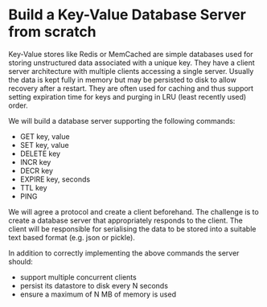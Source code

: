 # Build a Key-Value Database Server from scratch

Key-Value stores like Redis or MemCached are simple databases used for storing unstructured data associated with a unique key.
They have a client server architecture with multiple clients accessing a single server.
Usually the data is kept fully in memory but may be persisted to disk to allow recovery after a restart.
They are often used for caching and thus support setting expiration time for keys and purging in LRU (least recently used) order.

We will build a database server supporting the following commands:
  * GET key, value
  * SET key, value
  * DELETE key
  * INCR key
  * DECR key
  * EXPIRE key, seconds
  * TTL key
  * PING

We will agree a protocol and create a client beforehand.
The challenge is to create a database server that appropriately responds to the client.
The client will be responsible for serialising the data to be stored into a suitable text based format (e.g. json or pickle).

In addition to correctly implementing the above commands the server should:
  * support multiple concurrent clients
  * persist its datastore to disk every N seconds
  * ensure a maximum of N MB of memory is used
